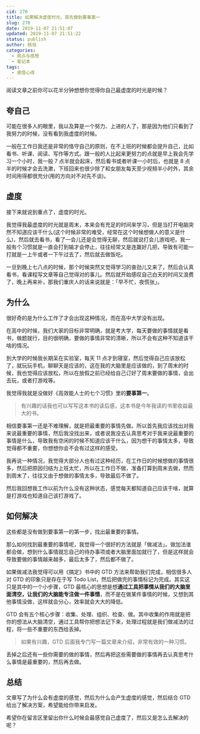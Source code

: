 ```yaml
---
cid: 270
title: 如果解决虚度时光，首先做到要事第一
slug: 270
date: 2019-11-07 21:51:07
updated: 2019-11-07 21:51:22
status: publish
author: 桃翁
categories: 
  - 观点与感想
  - 笔记本
tags: 
  - 感悟心得
---
```



阅读文章之前你可以花半分钟想想你觉得你自己最虚度的时光是时候？

## 夸自己

可能在很多人的眼里，我以及算是一个努力、上进的人了，那是因为他们只看到了我努力的时候，没有看到我虚度的时候。

一般在工作日我还是非常的恪守自己的原则，在不上班的时候都会提升自己，比如看书、听课、阅读、写作等方式。跟一般的人比起来更努力的点就是早上我会先学习一个小时，我一般 7 点半就会起床，然后看书或者听课一小时后，也就是 8 点半的时候才会去洗漱，下班回来也很少除了和女朋友每天至少视频半小时外，其余时间用得都很充分(用的方向对不对先不谈)。

## 虚度

接下来就说到重点了，虚度的时光。

我觉得我最虚度的时光就是周末，本来会有充足的时间来学习，但是当打开电脑突然不知道应该干什么(这个时候非常的难受，经常在这个时候想做人的意义是什么)，然后就去看书，看了一会儿还是会觉得无聊，然后就说打会儿游戏吧，我一般有个习惯就是一直会打到输才会停止，往往经常又是连赢好几把，导致有可能一打就是一上午或者一下午过去了，然后就去做饭吃。

一旦到晚上七八点的时候，那个时候突然又觉得学习的奋劲儿又来了，然后会认真看书，看课程写文章等自己觉得对的事儿。然后就开始感叹自己白天的时间又浪费了，晚上再来补，那我们重庆人的话来说就是：「早不忙，夜慌张」。

## 为什么

很好奇的是为什么工作了才会出现这种情况，而在高中大学没有出现。

在高中的时候，我们大家的目标非常明确，就是考大学，每天要做的事情就是看书，做题就行，目的很明确，要做的事情非常的清晰，所以不会有这种不知道该干啥的情况。

到大学的时候我长期呆在实验室，每天 11 点才到寝室，然后觉得自己应该放松了，就玩玩手机，聊聊天是应该的，这在我的大脑里是应该做的，到了周末的时候，我也觉得应该放松，所以在放假之前已经给自己订好了周末要做的事情，会出去玩，或者打游戏等。

我觉得我就是没做好《高效能人士的七个习惯》里的**要事第一**。

> 有兴趣的话我也可以写写这本书的读后感，这本书是今年我读的书里收益最大的书。

相信要事第一还是不难理解，就是把最重要的事情先做。所以首先我应该找出对我来说最重要的事情，然后我没找出来，或者说我没去认真思考对于我来说最重要的事情是什么，导致我有空闲的时候不知道应该干什么，因为想干的事情太多，导致觉得都不重要，你想想你会不会有过这样的感受。

我再说一种情况，我觉得大部分人也有过这种经历，在工作日的时候想做的事情很多，然后把原因归结为上班太忙，所以在工作日不做，准备打算到周末去做，然而到周末了，往往又由于想做的事情太多，导致最后不做了。

然后我回想我工作以前为什么没有这种状态，感觉每天都知道自己应该干啥，就算是打游戏也知道自己该打游戏了。

## 如何解决

这些都是没有做到要事第一的第一步，找出最重要的事情。

那么如何找到最重要的事情呢，我觉得一个很好的方法就是「做减法」。做加法谁都会做，想到什么事情就忘自己的待办事项或者大脑里面加就行了，但是这样就会导致要做的事情越来越多，最后太多了，然后都不做了。

如果做减法我觉得可以用《搞定》书中的 GTD 方法来帮助我们完成，相信很多人对 GTD 的印象只是存在于写 Todo List，然后把做完的事情标记为完成。其实这只是其中的一个小步骤，GTD 最核心的思想是想**通过工具把事情从我们的大脑里面清空，让我们的大脑能专注做一件事情**，而不是在做某件事情的时候，又想到其他事情没做，这样就会分心，效率就会大大的降低。

GTD 会有五个核心步骤：收集、处理、组织、检查、做。其中收集的作用就是把你的想法从大脑清空，通过工具帮你把想法记下来，处理过程就是我们做减法的过程，将一些不重要的东西给丢掉。

> 如果有兴趣，GTD 后面我专门写一篇文章来介绍，非常有效的一种习惯。

丢掉之后还有一些你需要的做的事情，然后再把这些需要做的事情再去认真思考什么事情是最重要的，然后再去做。

## 总结

文章写了为什么会有虚度的感觉，然后为什么会产生虚度的感觉，然后结合 GTD 给出了解决方案，希望能给你带来启发。

希望你在留言区里留出你什么时候会最感觉自己虚度了，然后又是怎么去解决的呢？